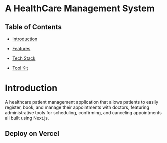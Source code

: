 # A HealthCare Management System

## Table of Contents
- [Introduction](#introduction)

- [Features](#features)

- [Tech Stack](#tech-stack)

- [Tool Kit](#tool-kit)




# Introduction
A healthcare patient management application that allows patients to easily register, book, and manage their appointments with doctors, featuring administrative tools for scheduling, confirming, and canceling appointments all built using Next.js.






## Deploy on Vercel

